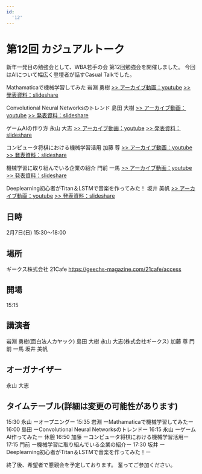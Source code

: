 ```yaml
---
id:
  '12'
---
```


# 第12回 カジュアルトーク

新年一発目の勉強会として、WBA若手の会 第12回勉強会を開催しました。
今回はAIについて幅広く登壇者が話すCasual Talkでした。

Mathamaticaで機械学習してみた
岩淵 勇樹
[>> アーカイブ動画：youtube](https://www.youtube.com/watch?v=c6L1uXkWZUw)
[>> 発表資料：slideshare](http://www.slideshare.net/yuukiiwabuchi9/mathematica-57969027)

Convolutional Neural Networksのトレンド
島田 大樹
[>> アーカイブ動画：youtube](https://www.youtube.com/watch?v=cBog5o9ebcQ)
[>> 発表資料：slideshare](http://www.slideshare.net/sheemap?utm_campaign=profiletracking&utm_medium=sssite&utm_source=ssslideview)

ゲームAIの作り方
永山 大志
[>> アーカイブ動画：youtube](https://www.youtube.com/watch?v=9afjDQQXlj4)
[>> 発表資料：slideshare](http://www.slideshare.net/taishinagayama/160207-ai)

コンピュータ将棋における機械学習活用
加藤 尊
[>> アーカイブ動画：youtube](https://www.youtube.com/watch?v=52bFe5xocUA)
[>> 発表資料：slideshare](http://www.slideshare.net/TakashiKato2/ss-57966067)

機械学習に取り組んでいる企業の紹介
門前 一馬
[>> アーカイブ動画：youtube](https://www.youtube.com/watch?v=_XDS06WpTc4)
[>> 発表資料：slideshare](http://www.slideshare.net/kazumakadomae/ss-58502369)

Deeplearning初心者がTitan＆LSTMで音楽を作ってみた！
坂井 美帆
[>> アーカイブ動画：youtube](https://www.youtube.com/watch?v=UUFJiM04dcE)
[>> 発表資料：slideshare](http://www.slideshare.net/smmihos/lstmtitan12-20160207) 


## 日時
2月7日(日) 15:30～18:00

## 場所
ギークス株式会社 21Cafe
https://geechs-magazine.com/21cafe/access

## 開場
15:15

## 講演者
岩淵 勇樹(面白法人カヤック)
島田 大樹
永山 大志(株式会社ギークス)
加藤 尊
門前 一馬
坂井 美帆

## オーガナイザー
永山 大志

## タイムテーブル(詳細は変更の可能性があります)
15:30 永山 ーオープニングー
15:35 岩淵 ーMathamaticaで機械学習してみたー
16:00 島田 ーConvolutional Neural Networksのトレンドー
16:15 永山 ーゲームAI作ってみたー
休憩
16:50 加藤 ーコンピュータ将棋における機械学習活用ー
17:15 門前 ー機械学習に取り組んでいる企業の紹介ー
17:30 坂井 ーDeeplearning初心者がTitan＆LSTMで音楽を作ってみた！ー

終了後、希望者で懇親会を予定しております。
奮ってご参加ください。
